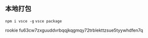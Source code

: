 ## 本地打包
`npm i vsce -g`
`vsce package`


rookie
fu63cw7zxguuddvrbqqjkqgmqy72trblekttzsue5tyywhdfen7q
